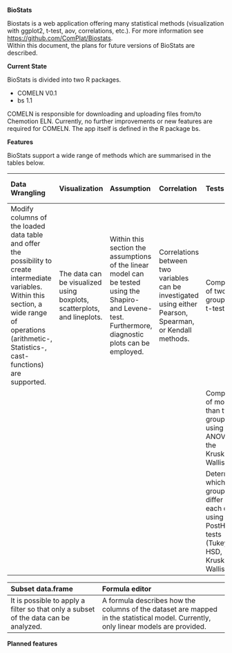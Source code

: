 **BioStats**

Biostats is a web application offering many statistical methods (visualization with ggplot2, t-test, aov, correlations, etc.). For more information see https://github.com/ComPlat/Biostats.   
Within this document, the plans for future versions of BioStats are described.

**Current State**

BioStats is divided into two R packages.

- COMELN V0.1  
- bs 1.1

COMELN is responsible for downloading and uploading files from/to Chemotion ELN. Currently, no further improvements or new features are required for COMELN. The app itself is defined in the R package bs. 

**Features**

BioStats support a wide range of methods which are summarised in the tables below. 

| Data Wrangling | Visualization | Assumption | Correlation | Tests | Dose-response analysis |
| :---- | :---- | :---- | :---- | :---- | :---- |
| Modify columns of the loaded data table and offer the possibility to create intermediate variables. Within this section, a wide range of operations (arithmetic-, Statistics-, cast-functions) are supported. | The data can be visualized using boxplots, scatterplots, and lineplots.  | Within this section the assumptions of the linear model can be tested using the Shapiro- and Levene-test. Furthermore, diagnostic plots can be employed. | Correlations between two variables can be investigated using either Pearson, Spearman, or Kendall methods. | Comparison of two groups via t-test | Conducting a dose-response analysis.  |
|  |  |  |  | Comparison of more than two groups using either ANOVA or the Kruskal-Wallis test |  |
|  |  |  |  | Determine which groups differ from each other using PostHoc tests (Tukey HSD, Kruskal-Wallis, etc.) |  |

| Subset data.frame | Formula editor |
| :---- | :---- |
| It is possible to apply a filter so that only a subset of the data can be analyzed. | A formula describes how the columns of the dataset are mapped in the statistical model. Currently, only linear models are provided.  |

**Planned features**

